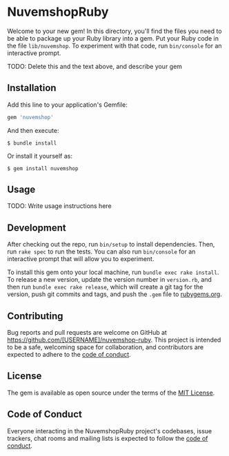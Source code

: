# NuvemshopRuby

Welcome to your new gem! In this directory, you'll find the files you need to be able to package up your Ruby library into a gem. Put your Ruby code in the file `lib/nuvemshop`. To experiment with that code, run `bin/console` for an interactive prompt.

TODO: Delete this and the text above, and describe your gem

## Installation

Add this line to your application's Gemfile:

```ruby
gem 'nuvemshop'
```

And then execute:

    $ bundle install

Or install it yourself as:

    $ gem install nuvemshop

## Usage

TODO: Write usage instructions here

## Development

After checking out the repo, run `bin/setup` to install dependencies. Then, run `rake spec` to run the tests. You can also run `bin/console` for an interactive prompt that will allow you to experiment.

To install this gem onto your local machine, run `bundle exec rake install`. To release a new version, update the version number in `version.rb`, and then run `bundle exec rake release`, which will create a git tag for the version, push git commits and tags, and push the `.gem` file to [rubygems.org](https://rubygems.org).

## Contributing

Bug reports and pull requests are welcome on GitHub at https://github.com/[USERNAME]/nuvemshop-ruby. This project is intended to be a safe, welcoming space for collaboration, and contributors are expected to adhere to the [code of conduct](https://github.com/[USERNAME]/nuvemshop_ruby/blob/master/CODE_OF_CONDUCT.md).


## License

The gem is available as open source under the terms of the [MIT License](https://opensource.org/licenses/MIT).

## Code of Conduct

Everyone interacting in the NuvemshopRuby project's codebases, issue trackers, chat rooms and mailing lists is expected to follow the [code of conduct](https://github.com/[USERNAME]/nuvemshop_ruby/blob/master/CODE_OF_CONDUCT.md).
